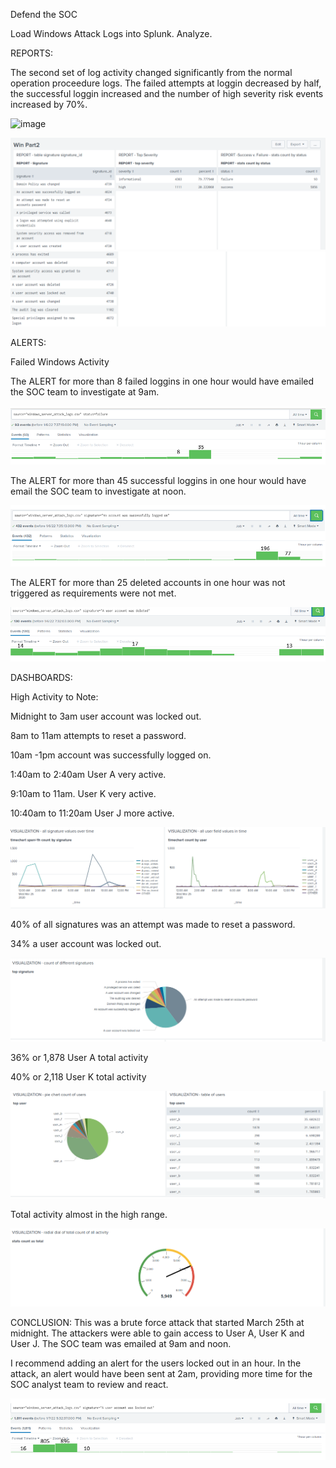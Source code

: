 Defend the SOC

Load Windows Attack Logs into Splunk. Analyze.

REPORTS:

The second set of log activity changed significantly from the normal operation proceedure logs. The failed attempts at loggin decreased by half, the successful loggin increased and the number of high severity risk events increased by 70%.  

![image](https://user-images.githubusercontent.com/88781846/148576484-5fe75529-a989-442c-8bf7-38389afb4d88.png)

![Win 2 Log Reports](https://github.com/collette269/Splunk_Master_of_the_SOC/blob/main/Windows/Win%202%20Log%20Reports.png)
![Win 2 Log Reports Cont ](https://github.com/collette269/Splunk_Master_of_the_SOC/blob/main/Windows/Win%202%20Log%20Reports%20Cont.png)

ALERTS:

Failed Windows Activity

The ALERT for more than 8 failed loggins in one hour would have emailed the SOC team to investigate at 9am. 

![Win 2 Alert 1](https://github.com/collette269/Splunk_Master_of_the_SOC/blob/main/Windows/Win%202%20Alert%201.PNG)

The ALERT for more than 45 successful loggins in one hour would have email the SOC team to investigate at noon. 

![Win 2 Alert 2](https://github.com/collette269/Splunk_Master_of_the_SOC/blob/main/Windows/Win%202%20Alert%202.PNG)

The ALERT for more than 25 deleted accounts in one hour was not triggered as requirements were not met.

![Win 2 Alert 3](https://github.com/collette269/Splunk_Master_of_the_SOC/blob/main/Windows/Win%202%20Alert%203.PNG)

DASHBOARDS:

High Activity to Note:

Midnight to 3am user account was locked out.

8am to 11am attempts to reset a password.

10am -1pm account was successfully logged on.


1:40am to 2:40am User A very active.

9:10am to 11am. User K very active.

10:40am to 11:20am User J more active.

![Win 2 Log Visualization 1](https://github.com/collette269/Splunk_Master_of_the_SOC/blob/main/Windows/Win%202%20Log%20Visualization%201.png)

40% of all signatures was an attempt was made to reset a password.

34% a user account was locked out.

![Win 2 Log Visualization 2](https://github.com/collette269/Splunk_Master_of_the_SOC/blob/main/Windows/Win%202%20Log%20Visualization%202.png)

36% or 1,878 User A total activity 

40% or 2,118 User K total activity

![Win 2 Log Visualization 3](https://github.com/collette269/Splunk_Master_of_the_SOC/blob/main/Windows/Win%202%20Log%20Visualization%203.png)

Total activity almost in the high range.  

![Win 2 Log Visualization 4](https://github.com/collette269/Splunk_Master_of_the_SOC/blob/main/Windows/Win%202%20Log%20Visualization%204.png)

CONCLUSION: This was a brute force attack that started March 25th at midnight. The attackers were able to gain access to User A, User K and User J. The SOC team was emailed at 9am and noon. 

I recommend adding an alert for the users locked out in an hour. In the attack, an alert would have been sent at 2am, providing more time for the SOC analyst team to review and react. 

![Win 2 Alert 4](https://github.com/collette269/Splunk_Master_of_the_SOC/blob/main/Windows/Win%202%20Alert%204.PNG)


